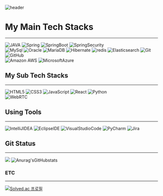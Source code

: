 ![header](https://capsule-render.vercel.app/api?type=Waving&color=timeAuto&height=300&section=header&text=Hello%20World!&desc=Welcome!%20TaeYeong%60s%20GitHub%20Profile&descAlignY=63&fontSize=90&animation=fadeIn)
# My Main Tech Stacks
---------------------------------------------------------------
![JAVA](https://img.shields.io/badge/Java-007396?style=for-the-badge&logo=OpenJDK&logoColor=white)          ![Spring](https://img.shields.io/badge/Spring-6DB33F?style=for-the-badge&logo=Spring&logoColor=white)                       ![SpringBoot](https://img.shields.io/badge/Spring%20Security-6DB33F?style=for-the-badge&logo=SpringBoot&logoColor=white)    ![SpringSecurity](https://img.shields.io/badge/Spring%20Security-6DB33F?style=for-the-badge&logo=SpringSecurity&logoColor=white)    
![MySql](https://img.shields.io/badge/MySQL-4479A1?style=for-the-badge&logo=MySQL&logoColor=white)  ![Oracle](https://img.shields.io/badge/Oracle-F80000?style=for-the-badge&logo=Oracle&logoColor=white)  ![MariaDB](https://img.shields.io/badge/MariaDB-003545?style=for-the-badge&logo=MariaDB&logoColor=white)   ![Hibernate](https://img.shields.io/badge/Hibernate-59666C?style=for-the-badge&logo=Hibernate&logoColor=white) ![redis](https://img.shields.io/badge/Redis-DC382D?style=for-the-badge&logo=Redis&logoColor=white)   ![Elasticsearch](https://img.shields.io/badge/Elasticsearch-005571?style=for-the-badge&logo=Elasticsearch&logoColor=white) 
![Git](https://img.shields.io/badge/Git-F05032?style=for-the-badge&logo=Git&logoColor=white)  ![GitHub](https://img.shields.io/badge/GitHub-181717?style=for-the-badge&logo=GitHub&logoColor=white)  
![Amazon AWS](https://img.shields.io/badge/AWS-232F3E?style=for-the-badge&logo=Amazon%20AWS&logoColor=white)   ![MicrosoftAzure](https://img.shields.io/badge/Azure-0078D4?style=for-the-badge&logo=Microsoft%20Azure&logoColor=white)   
## My Sub Tech Stacks
----------------------------------------------------------------------
![HTML5](https://img.shields.io/badge/HTML5-E34F26?style=flat-square&logo=HTML5&logoColor=white) ![CSS3](https://img.shields.io/badge/CSS3-1572B6?style=flat-square&logo=CSS3&logoColor=white) ![JavaScript](https://img.shields.io/badge/JavaScript-F7DF1E?style=flat-square&logo=JavaScript&logoColor=white) ![React](https://img.shields.io/badge/React-61DAFB?style=flat-square&logo=React&logoColor=white)
![Python](https://img.shields.io/badge/Python-3776AB?style=flat-square&logo=Python&logoColor=white)  
![WebRTC](https://img.shields.io/badge/WebRTC-333333?style=flat-square&logo=WebRTC&logoColor=white)   
## Using Tools
-------------------------------------------------------------------------
![IntelliJIDEA](https://img.shields.io/badge/IntelliJ%20IDEA-000000?style=flat-square&logo=IntelliJ%20IDEA&logoColor=white)    ![EclipseIDE](https://img.shields.io/badge/Eclipse%20IDE-2C2255?style=flat-square&logo=EclipseIDE&logoColor=white)     ![VisualStudioCode](https://img.shields.io/badge/Visual%20Studio%20Code-007ACC?style=flat-square&logo=VisualStudioCode&logoColor=white) ![PyCharm](https://img.shields.io/badge/PyCharm-000000?style=flat-square&logo=PyCharm&logoColor=white)  ![Jira](https://img.shields.io/badge/Jira-0052CC?style=flat-square&logo=Jira&logoColor=white)   

## Git Status
-------------------------------------------------------------
![](https://github-profile-summary-cards.vercel.app/api/cards/profile-details?username=TaeYeongKwak&theme=vue) ![Anurag'sGitHubstats](https://github-readme-stats.vercel.app/api?username=TaeYeongKwak&show_icons=true) 
### ETC
-------------------------------------------
[![Solved.ac 프로필](http://mazassumnida.wtf/api/v2/generate_badge?boj=abgudv6403)](https://solved.ac/abgudv6403)
